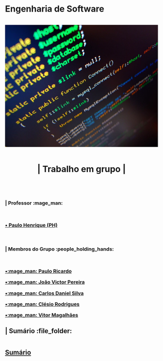 # Engenharia de Software
 <link rel="stylesheet" href="css/style.css">
<br>
<img align ="center" src="/src/en.jpg">  
<br>
<br>

<h1>
 <p align ="center">| Trabalho em grupo |</p>
 <br>
 </h1>

<h3>
 <p>| Professor :mage_man:</p>

<br>

<p><a href="https://github.com/agenteph">• Paulo Henrique (PH)</a>
</p>

<br>
 
 </h3>

 <h3>

 <p>| Membros do Grupo :people_holding_hands:</p>
 <br>
 <p><a class ="turma" href="https://github.com/PauloRicard0">•:mage_man: Paulo Ricardo</a> </p>

 <p><a class ="turma"href="https://github.com/jvpererinha">•:mage_man: João Victor Pereira</a> </p>

 <p><a class ="turma" href="https://github.com/kodagmaster">•:mage_man: Carlos Daniel Silva</a> </p>
 
 <p><a class ="turma" href="https://github.com/clesiocrc">•:mage_man: Clésio Rodrigues</a></p>

 <p><a class ="turma" href="https://github.com/vitorfurt">•:mage_man: Vitor Magalhães</a></p>

</h3>


<h2>

<p>| Sumário :file_folder: </p>
<br>
<a class="active" href="index.html">Sumário</a>

</h2>